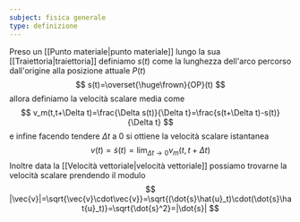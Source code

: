 ```yaml
---
subject: fisica generale
type: definizione
---
```

Preso un [[Punto materiale|punto materiale]] lungo la sua [[Traiettoria|traiettoria]] definiamo $s(t)$ come la lunghezza dell'arco percorso dall'origine  alla posizione attuale $P(t)$
$$
s(t)=\overset{\huge\frown}{OP}(t)
$$
allora definiamo la velocità scalare media come 
$$
v_m(t,t+\Delta t)=\frac{\Delta s(t)}{\Delta  t}=\frac{s(t+\Delta t)-s(t)}{\Delta t}
$$
e infine facendo tendere $\Delta t$ a $0$ si ottiene la velocità scalare istantanea
$$
v(t)=\dot{s}(t)=\lim_{\Delta t\to0}v_m(t,t+\Delta t)
$$
Inoltre data la [[Velocità vettoriale|velocità vettoriale]] possiamo trovarne la  velocità scalare prendendo il modulo
$$
|\vec{v}|=\sqrt{\vec{v}\cdot\vec{v}}=\sqrt{(\dot{s}\hat{u}_t)\cdot(\dot{s}\hat{u}_t)}=\sqrt{\dot{s}^2}=|\dot{s}|
$$